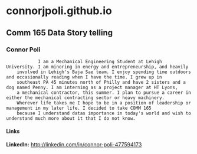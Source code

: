 # connorjpoli.github.io

## Comm 165 Data Story telling 

### Connor Poli

                I am a Mechanical Engineering Student at Lehigh University. I am minoring in energy and entrepreneurship, and heavily 
        involved in Lehigh's Baja Sae team. I enjoy spending time outdoors and occasionally reading when I have the time. I grew up in 
        southeast PA 45 minutes north of Philly and have 2 sisters and a dog named Penny. I am interning as a project manager at HT Lyons, 
        a mechanical contractor, this summer. I plan to pursue a career in either the mechanical contracting sector or heavy machinery. 
        Wherever life takes me I hope to be in a position of leadership or management in my later life. I decided to take COMM 165 
        because I understand datas importance in today's world and wish to understand much more about it that I do not know.
        
####  Links 
  **LinkedIn:** <http://linkedin.com/in/connor-poli-477594173>

    




